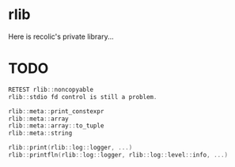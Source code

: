 # rlib

Here is recolic's private library...

# TODO

```c++
RETEST rlib::noncopyable
rlib::stdio fd control is still a problem.

rlib::meta::print_constexpr
rlib::meta::array
rlib::meta::array::to_tuple
rlib::meta::string

rlib::print(rlib::log::logger, ...)
rlib::printfln(rlib::log::logger, rlib::log::level::info, ...)
```
